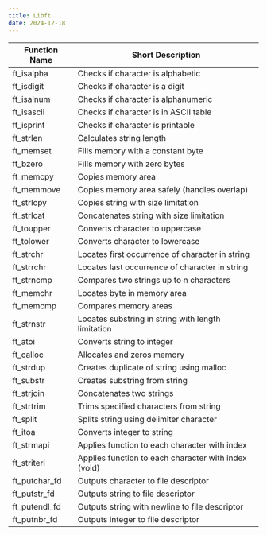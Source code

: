 ```yaml
---
title: Libft
date: 2024-12-18
---
```


| Function Name | Short Description |
|--------------|-------------------|
| ft_isalpha | Checks if character is alphabetic |
| ft_isdigit | Checks if character is a digit |
| ft_isalnum | Checks if character is alphanumeric |
| ft_isascii | Checks if character is in ASCII table |
| ft_isprint | Checks if character is printable |
| ft_strlen | Calculates string length |
| ft_memset | Fills memory with a constant byte |
| ft_bzero | Fills memory with zero bytes |
| ft_memcpy | Copies memory area |
| ft_memmove | Copies memory area safely (handles overlap) |
| ft_strlcpy | Copies string with size limitation |
| ft_strlcat | Concatenates string with size limitation |
| ft_toupper | Converts character to uppercase |
| ft_tolower | Converts character to lowercase |
| ft_strchr | Locates first occurrence of character in string |
| ft_strrchr | Locates last occurrence of character in string |
| ft_strncmp | Compares two strings up to n characters |
| ft_memchr | Locates byte in memory area |
| ft_memcmp | Compares memory areas |
| ft_strnstr | Locates substring in string with length limitation |
| ft_atoi | Converts string to integer |
| ft_calloc | Allocates and zeros memory |
| ft_strdup | Creates duplicate of string using malloc |
| ft_substr | Creates substring from string |
| ft_strjoin | Concatenates two strings |
| ft_strtrim | Trims specified characters from string |
| ft_split | Splits string using delimiter character |
| ft_itoa | Converts integer to string |
| ft_strmapi | Applies function to each character with index |
| ft_striteri | Applies function to each character with index (void) |
| ft_putchar_fd | Outputs character to file descriptor |
| ft_putstr_fd | Outputs string to file descriptor |
| ft_putendl_fd | Outputs string with newline to file descriptor |
| ft_putnbr_fd | Outputs integer to file descriptor |
